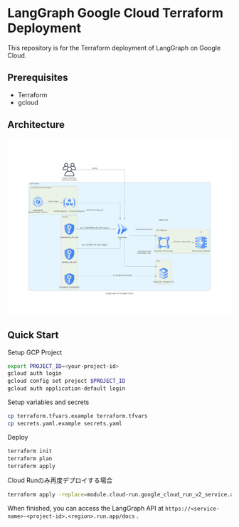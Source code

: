 # LangGraph Google Cloud Terraform Deployment

This repository is for the Terraform deployment of LangGraph on Google Cloud.

## Prerequisites

- Terraform
- gcloud


## Architecture

![Architecture](./architecture/gcp_langgraph_arch.png)

## Quick Start

Setup GCP Project

```bash
export PROJECT_ID=<your-project-id>
gcloud auth login
gcloud config set project $PROJECT_ID
gcloud auth application-default login
```

Setup variables and secrets

```bash
cp terraform.tfvars.example terraform.tfvars
cp secrets.yaml.example secrets.yaml
```

Deploy

```bash
terraform init
terraform plan
terraform apply
```

Cloud Runのみ再度デプロイする場合

```bash
terraform apply -replace=module.cloud-run.google_cloud_run_v2_service.app
```

When finished, you can access the LangGraph API at `https://<service-name>-<project-id>.<region>.run.app/docs` .
